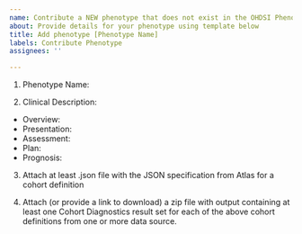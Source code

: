 ```yaml
---
name: Contribute a NEW phenotype that does not exist in the OHDSI Phenotype librar
about: Provide details for your phenotype using template below
title: Add phenotype [Phenotype Name]
labels: Contribute Phenotype
assignees: ''

---
```


1) Phenotype Name: 

2) Clinical Description:
- Overview:
- Presentation:
- Assessment:
- Plan:
- Prognosis:

3) Attach at least .json file with the JSON specification from Atlas for a cohort definition 

4) Attach (or provide a link to download) a zip file with output containing at least one Cohort Diagnostics result set for each of the above cohort definitions from one or more data source.
